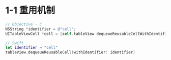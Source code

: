 # 1-1 重用机制

```objectivec
// Objective - C
NSString *identifier = @"cell";
UITableViewCell *cell = [self.tableView dequeueReusableCellWithIdentifier: identifier];
```

```swift
// Swift
let identifier = "cell"
tableView.dequeueReusableCell(withIdentifier: identifier)
```



